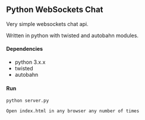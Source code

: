 Python WebSockets Chat
----------------------
Very simple websockets chat api.

Written in python with twisted and autobahn modules.

#### Dependencies
- python 3.x.x
- twisted
- autobahn

#### Run
`python server.py`

`Open index.html in any browser any number of times`
